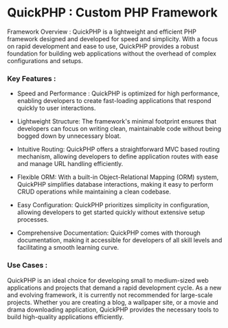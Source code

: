 # QuickPHP : Custom PHP Framework
Framework Overview : QuickPHP is a lightweight and efficient PHP framework designed and developed for speed and simplicity. With a focus on rapid development and ease to use, QuickPHP provides a robust foundation for building web applications without the overhead of complex configurations and setups.

### Key Features :
* Speed and Performance : QuickPHP is optimized for high performance, enabling developers to create fast-loading applications that respond quickly to user interactions.
  
* Lightweight Structure: The framework's minimal footprint ensures that developers can focus on writing clean, maintainable code without being bogged down by unnecessary bloat.
  
* Intuitive Routing: QuickPHP offers a straightforward MVC based routing mechanism, allowing developers to define application routes with ease and manage URL handling efficiently.
  
* Flexible ORM: With a built-in Object-Relational Mapping (ORM) system, QuickPHP simplifies database interactions, making it easy to perform CRUD operations while maintaining a clean codebase.
  
* Easy Configuration: QuickPHP prioritizes simplicity in configuration, allowing developers to get started quickly without extensive setup processes.
  
* Comprehensive Documentation: QuickPHP comes with thorough documentation, making it accessible for developers of all skill levels and facilitating a smooth learning curve.

### Use Cases : 
QuickPHP is an ideal choice for developing small to medium-sized web applications and projects that demand a rapid development cycle. As a new and evolving framework, it is currently not recommended for large-scale projects. Whether you are creating a blog, a wallpaper site, or a movie and drama downloading application, QuickPHP provides the necessary tools to build high-quality applications efficiently.
